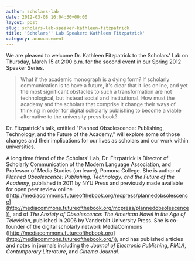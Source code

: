 ```yaml
---
author: scholars-lab
date: 2012-03-08 16:04:30+00:00
layout: post
slug: scholars-lab-speaker-kathleen-fitzpatrick
title: 'Scholars'' Lab Speaker: Kathleen Fitzpatrick'
category: announcement
---
```


We are pleased to welcome Dr. Kathleen Fitzpatrick to the Scholars' Lab on Thursday, March 15 at 2:00 p.m. for the second event in our Spring 2012 Speaker Series.


> What if the academic monograph is a dying form? If scholarly communication is to have a future, it's clear that it lies online, and yet the most significant obstacles to such a transformation are not technological, but instead social and institutional. How must the academy and the scholars that comprise it change their ways of thinking in order for digital scholarly publishing to become a viable alternative to the university press book?


Dr. Fitzpatrick's talk, entitled "Planned Obsolescence: Publishing, Technology, and the Future of the Academy," will explore some of those changes and their implications for our lives as scholars and our work within universities.

A long time friend of the Scholars' Lab, Dr. Fitzpatrick is Director of Scholarly Communication of the Modern Language Association, and Professor of Media Studies (on leave), Pomona College. She is author of _Planned Obsolescence: Publishing, Technology, and the Future of the Academy_, published in 2011 by NYU Press and previously made available for open peer review online ([http://mediacommons.futureofthebook.org/mcpress/plannedobsolescence](http://mediacommons.futureofthebook.org/mcpress/plannedobsolescence)), and of _The Anxiety of Obsolescence: The American Novel in the Age of Television_, published in 2006 by Vanderbilt University Press. She is co-founder of the digital scholarly network MediaCommons ([http://mediacommons.futureofthebook.org](http://mediacommons.futureofthebook.org/)), and has published articles and notes in journals including the _Journal of Electronic Publishing_, _PMLA_, _Contemporary Literature_, and _Cinema Journal_.
